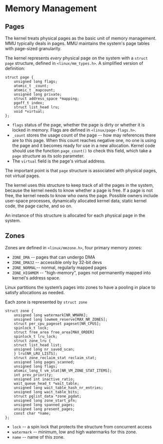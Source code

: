 # Memory Management
## Pages
The kernel treats physical pages as the basic unit of memory management.
MMU typically deals in pages. MMU maintains the system's page tables with
page-sized granularity.

The kernel represents *every* physical page on the system with a `struct
page` structure, defined in `<linux/mm_types.h>`. A simplified version of
definition:

    struct page {
        unsigned long flags;
        atomic_t _count; 
        atomic_t _mapcount; 
        unsigned long private; 
        struct address_space *mapping; 
        pgoff_t index; 
        struct list_head lru; 
        void *virtual;
    };

* `flags` status of the page, whether the page is dirty or whether it is
  locked in memory. Flags are defined in `<linux/page-flags.h>`.
* `_count` stores the usage count of the page -- how may references there
  are to this page. When this count reaches negative one, no one is using
  the page and it becomes ready for use in a new allocation. Kernel code
  should use the function `page_count()` to check this field, which take a
  `page` structure as its solo parameter.
* The `virtual` field is the page's virtual address.

The important point is that `page` structure is associated with physical
pages, not virtual pages. 

The kernel uses this structure to keep track of all the pages in the
system, because the kernel needs to know whether a page is free. If a page
is not free, the kernel needs to know who owns the page. Possible owners
include user-space processes, dynamically allocated kernel data, static
kernel code, the page cache, and so on.

An instance of this structure is allocated for each physical page in the
system.

## Zones
Zones are defined in `<linux/mmzone.h>`, four primary memory zones:

* `ZONE_DMA` -- pages that can undergo DMA
* `ZONE_DMA32` -- accessible only by 32-bit devs
* `ZONE_NORMAL`-- normal, regularly mapped pages
* `ZONE_HIGHMEM` -- "high-memory", pages not permanently mapped into
  kernel's address space.

Linux partitions the system’s pages into zones to have a pooling in place
to satisfy allocations as needed.

Each zone is represented by `struct zone`

    struct zone { 
        unsigned long watermark[NR_WMARK]; 
        unsigned long lowmem_reserve[MAX_NR_ZONES]; 
        struct per_cpu_pageset pageset[NR_CPUS]; 
        spinlock_t lock;
        struct free_area free_area[MAX_ORDER] 
        spinlock_t lru_lock; 
        struct zone_lru {
        struct list_head list; 
        unsigned long nr_saved_scan;
        } lru[NR_LRU_LISTS]; 
        struct zone_reclaim_stat reclaim_stat; 
        unsigned long pages_scanned; 
        unsigned long flags; 
        atomic_long_t vm_stat[NR_VM_ZONE_STAT_ITEMS]; 
        int prev_priority; 
        unsigned int inactive_ratio; 
        wait_queue_head_t *wait_table; 
        unsigned long wait_table_hash_nr_entries; 
        unsigned long wait_table_bits; 
        struct pglist_data *zone_pgdat; 
        unsigned long zone_start_pfn; 
        unsigned long spanned_pages; 
        unsigned long present_pages; 
        const char *name;
    }; 

* `lock` -- a spin lock that protects the structure from concurrent access
* `watermark` -- minimum, low and high watermarks for this zone. 
* `name` -- name of this zone.

